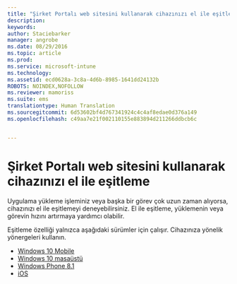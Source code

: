 ```yaml
---
title: "Şirket Portalı web sitesini kullanarak cihazınızı el ile eşitleme | Microsoft Intune"
description: 
keywords: 
author: Staciebarker
manager: angrobe
ms.date: 08/29/2016
ms.topic: article
ms.prod: 
ms.service: microsoft-intune
ms.technology: 
ms.assetid: ecd0628a-3c8a-4d6b-8985-1641dd24132b
ROBOTS: NOINDEX,NOFOLLOW
ms.reviewer: mamoriss
ms.suite: ems
translationtype: Human Translation
ms.sourcegitcommit: 6d53602bf4d767341924c4c4af8edae0d376a149
ms.openlocfilehash: c49aa7e21f002110155e883894d211266ddbcb6c


---
```



# Şirket Portalı web sitesini kullanarak cihazınızı el ile eşitleme

Uygulama yükleme işleminiz veya başka bir görev çok uzun zaman alıyorsa, cihazınızı el ile eşitlemeyi deneyebilirsiniz. El ile eşitleme, yüklemenin veya görevin hızını artırmaya yardımcı olabilir.

Eşitleme özelliği yalnızca aşağıdaki sürümler için çalışır. Cihazınıza yönelik yönergeleri kullanın.

* [Windows 10 Mobile](sync-your-device-manually-windows.md#windows-10-mobile)
* [Windows 10 masaüstü](sync-your-device-manually-windows.md#windows-10-desktop)
* [Windows Phone 8.1](sync-your-device-manually-windows.md#windows-phone-8-1)
* [iOS](sync-your-device-manually-ios.md)



<!--HONumber=Oct16_HO2-->


